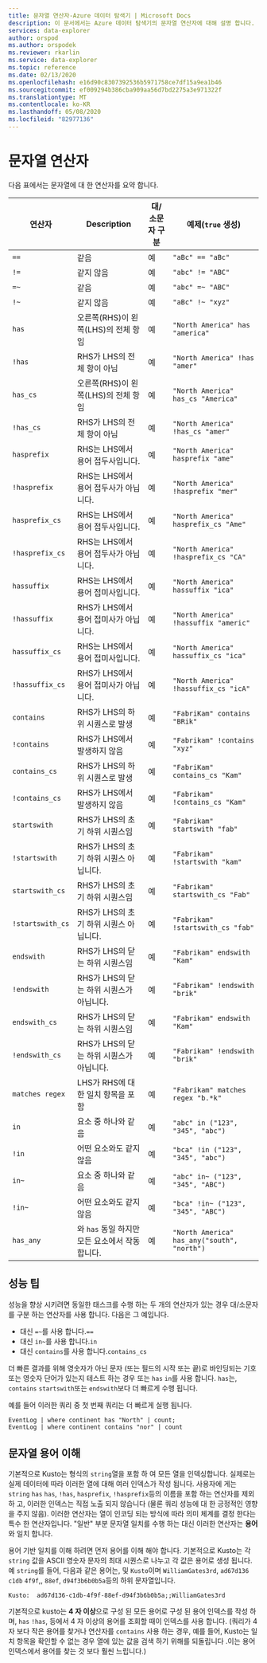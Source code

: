 ```yaml
---
title: 문자열 연산자-Azure 데이터 탐색기 | Microsoft Docs
description: 이 문서에서는 Azure 데이터 탐색기의 문자열 연산자에 대해 설명 합니다.
services: data-explorer
author: orspod
ms.author: orspodek
ms.reviewer: rkarlin
ms.service: data-explorer
ms.topic: reference
ms.date: 02/13/2020
ms.openlocfilehash: e16d90c8307392536b5971758ce7df15a9ea1b46
ms.sourcegitcommit: ef009294b386cba909aa56d7bd2275a3e971322f
ms.translationtype: MT
ms.contentlocale: ko-KR
ms.lasthandoff: 05/08/2020
ms.locfileid: "82977136"
---
```

# <a name="string-operators"></a>문자열 연산자

다음 표에서는 문자열에 대 한 연산자를 요약 합니다.

연산자        |Description                                                       |대/소문자 구분|예제(`true` 생성)
----------------|------------------------------------------------------------------|--------------|-----------------------
`==`            |같음                                                            |예           |`"aBc" == "aBc"`
`!=`            |같지 않음                                                        |예           |`"abc" != "ABC"`
`=~`            |같음                                                            |예            |`"abc" =~ "ABC"`
`!~`            |같지 않음                                                        |예            |`"aBc" !~ "xyz"`
`has`           |오른쪽(RHS)이 왼쪽(LHS)의 전체 항임     |예            |`"North America" has "america"`
`!has`          |RHS가 LHS의 전체 항이 아님                                     |예            |`"North America" !has "amer"` 
`has_cs`        |오른쪽(RHS)이 왼쪽(LHS)의 전체 항임     |예           |`"North America" has_cs "America"`
`!has_cs`       |RHS가 LHS의 전체 항이 아님                                     |예           |`"North America" !has_cs "amer"` 
`hasprefix`     |RHS는 LHS에서 용어 접두사입니다.                                       |예            |`"North America" hasprefix "ame"`
`!hasprefix`    |RHS는 LHS에서 용어 접두사가 아닙니다.                                   |예            |`"North America" !hasprefix "mer"` 
`hasprefix_cs`  |RHS는 LHS에서 용어 접두사입니다.                                       |예           |`"North America" hasprefix_cs "Ame"`
`!hasprefix_cs` |RHS는 LHS에서 용어 접두사가 아닙니다.                                   |예           |`"North America" !hasprefix_cs "CA"` 
`hassuffix`     |RHS는 LHS에서 용어 접미사입니다.                                       |예            |`"North America" hassuffix "ica"`
`!hassuffix`    |RHS가 LHS에서 용어 접미사가 아닙니다.                                   |예            |`"North America" !hassuffix "americ"`
`hassuffix_cs`  |RHS는 LHS에서 용어 접미사입니다.                                       |예           |`"North America" hassuffix_cs "ica"`
`!hassuffix_cs` |RHS가 LHS에서 용어 접미사가 아닙니다.                                   |예           |`"North America" !hassuffix_cs "icA"`
`contains`      |RHS가 LHS의 하위 시퀀스로 발생                                |예            |`"FabriKam" contains "BRik"`
`!contains`     |RHS가 LHS에서 발생하지 않음                                         |예            |`"Fabrikam" !contains "xyz"`
`contains_cs`   |RHS가 LHS의 하위 시퀀스로 발생                                |예           |`"FabriKam" contains_cs "Kam"`
`!contains_cs`  |RHS가 LHS에서 발생하지 않음                                         |예           |`"Fabrikam" !contains_cs "Kam"`
`startswith`    |RHS가 LHS의 초기 하위 시퀀스임                              |예            |`"Fabrikam" startswith "fab"`
`!startswith`   |RHS가 LHS의 초기 하위 시퀀스 아닙니다.                          |예            |`"Fabrikam" !startswith "kam"`
`startswith_cs` |RHS가 LHS의 초기 하위 시퀀스임                              |예           |`"Fabrikam" startswith_cs "Fab"`
`!startswith_cs`|RHS가 LHS의 초기 하위 시퀀스 아닙니다.                          |예           |`"Fabrikam" !startswith_cs "fab"`
`endswith`      |RHS가 LHS의 닫는 하위 시퀀스임                               |예            |`"Fabrikam" endswith "Kam"`
`!endswith`     |RHS가 LHS의 닫는 하위 시퀀스가 아닙니다.                           |예            |`"Fabrikam" !endswith "brik"`
`endswith_cs`   |RHS가 LHS의 닫는 하위 시퀀스임                               |예           |`"Fabrikam" endswith "Kam"`
`!endswith_cs`  |RHS가 LHS의 닫는 하위 시퀀스가 아닙니다.                           |예           |`"Fabrikam" !endswith "brik"`
`matches regex` |LHS가 RHS에 대한 일치 항목을 포함                                      |예           |`"Fabrikam" matches regex "b.*k"`
`in`            |요소 중 하나와 같음                                     |예           |`"abc" in ("123", "345", "abc")`
`!in`           |어떤 요소와도 같지 않음                                 |예           |`"bca" !in ("123", "345", "abc")`
`in~`           |요소 중 하나와 같음                                     |예            |`"abc" in~ ("123", "345", "ABC")`
`!in~`          |어떤 요소와도 같지 않음                                 |예            |`"bca" !in~ ("123", "345", "ABC")`
`has_any`       |와 `has` 동일 하지만 모든 요소에서 작동 합니다.                    |예            |`"North America" has_any("south", "north")`

## <a name="performance-tips"></a>성능 팁

성능을 향상 시키려면 동일한 태스크를 수행 하는 두 개의 연산자가 있는 경우 대/소문자를 구분 하는 연산자를 사용 합니다.
다음은 그 예입니다. 

* 대신 `=~`를 사용 합니다.`==`
* 대신 `in~`를 사용 합니다.`in`
* 대신 `contains`를 사용 합니다.`contains_cs`

더 빠른 결과를 위해 영숫자가 아닌 문자 (또는 필드의 시작 또는 끝)로 바인딩되는 기호 또는 영숫자 단어가 있는지 테스트 하는 경우 또는 `has` `in`를 사용 합니다. `has`는, `contains` `startswith`또는 `endswith`보다 더 빠르게 수행 됩니다.

예를 들어 이러한 쿼리 중 첫 번째 쿼리는 더 빠르게 실행 됩니다.

```kusto
EventLog | where continent has "North" | count;
EventLog | where continent contains "nor" | count
```

## <a name="understanding-string-terms"></a>문자열 용어 이해

기본적으로 Kusto는 형식의 `string`열을 포함 하 여 모든 열을 인덱싱합니다.
실제로는 실제 데이터에 따라 이러한 열에 대해 여러 인덱스가 작성 됩니다. 사용자에 게는 `string` `has` `has`, `!has`, `hasprefix`, `!hasprefix`등의 이름을 포함 하는 연산자를 제외 하 고, 이러한 인덱스는 직접 노출 되지 않습니다 (물론 쿼리 성능에 대 한 긍정적인 영향을 주지 않음). 이러한 연산자는 열이 인코딩 되는 방식에 따라 의미 체계를 결정 한다는 특수 한 연산자입니다. "일반" 부분 문자열 일치를 수행 하는 대신 이러한 연산자는 **용어**와 일치 합니다.

용어 기반 일치를 이해 하려면 먼저 용어를 이해 해야 합니다. 기본적으로 Kusto는 각 `string` 값을 ASCII 영숫자 문자의 최대 시퀀스로 나누고 각 값은 용어로 생성 됩니다. 예 `string`를 들어, 다음과 같은 용어는, 및 `Kusto`이며 `WilliamGates3rd`, `ad67d136` `c1db` `4f9f`,, `88ef`, `d94f3b6b0b5a`등의 하위 문자열입니다.

```
Kusto:  ad67d136-c1db-4f9f-88ef-d94f3b6b0b5a;;WilliamGates3rd
```

기본적으로 kusto는 **4 자 이상**으로 구성 된 모든 용어로 구성 된 용어 인덱스를 작성 하며, `has` `!has`, 등에서 4 자 이상의 용어를 조회할 때이 인덱스를 사용 합니다. (쿼리가 4 자 보다 작은 용어를 찾거나 연산자를 `contains` 사용 하는 경우, 예를 들어, Kusto는 일치 항목을 확인할 수 없는 경우 열에 있는 값을 검색 하기 위해를 되돌립니다 .이는 용어 인덱스에서 용어를 찾는 것 보다 훨씬 느립니다.)

